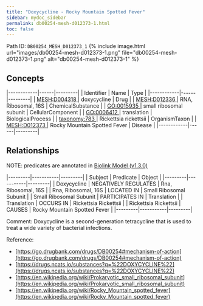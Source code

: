 ```yaml
---
title: "Doxycycline - Rocky Mountain Spotted Fever"
sidebar: mydoc_sidebar
permalink: db00254-mesh-d012373-1.html
toc: false 
---
```



Path ID: `DB00254_MESH_D012373_1`
{% include image.html url="images/db00254-mesh-d012373-1.png" file="db00254-mesh-d012373-1.png" alt="db00254-mesh-d012373-1" %}

## Concepts

|------------|------|---------|
| Identifier | Name | Type    |
|------------|------|---------|
| <a href="https://identifiers.org/MESH:D004318">MESH:D004318 </a> | doxycycline | Drug |
| <a href="https://identifiers.org/MESH:D012336">MESH:D012336 </a> | RNA, Ribosomal, 16S | ChemicalSubstance |
| <a href="https://identifiers.org/GO:0015935">GO:0015935 </a> | small ribosomal subunit | CellularComponent |
| <a href="https://identifiers.org/GO:0006412">GO:0006412 </a> | translation | BiologicalProcess |
| <a href="https://identifiers.org/taxonomy:783">taxonomy:783 </a> | Rickettsia rickettsii | OrganismTaxon |
| <a href="https://identifiers.org/MESH:D012373">MESH:D012373 </a> | Rocky Mountain Spotted Fever | Disease |
|------------|------|---------|

## Relationships


NOTE: predicates are annotated in <a href="https://github.com/biolink/biolink-model/releases/tag/v1.3.0">Biolink Model (v1.3.0)</a>

|---------|-----------|---------|
| Subject | Predicate | Object  |
|---------|-----------|---------|
| Doxycycline | NEGATIVELY REGULATES | Rna, Ribosomal, 16S |
| Rna, Ribosomal, 16S | LOCATED IN | Small Ribosomal Subunit |
| Small Ribosomal Subunit | PARTICIPATES IN | Translation |
| Translation | OCCURS IN | Rickettsia Rickettsii |
| Rickettsia Rickettsii | CAUSES | Rocky Mountain Spotted Fever |
|---------|-----------|---------|

Comment: Doxycycline is a second-generation tetracycline that is used to treat a wide variety of bacterial infections.

Reference: 
  - [https://go.drugbank.com/drugs/DB00254#mechanism-of-action](https://go.drugbank.com/drugs/DB00254#mechanism-of-action)
  - [https://drugs.ncats.io/substances?q=%22DOXYCYCLINE%22](https://drugs.ncats.io/substances?q=%22DOXYCYCLINE%22)
  - [https://en.wikipedia.org/wiki/Prokaryotic_small_ribosomal_subunit](https://en.wikipedia.org/wiki/Prokaryotic_small_ribosomal_subunit)
  - [https://en.wikipedia.org/wiki/Rocky_Mountain_spotted_fever](https://en.wikipedia.org/wiki/Rocky_Mountain_spotted_fever)

